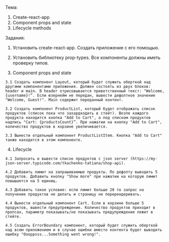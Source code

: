 Тема:

  1. Create-react-app
  2. Component props and state
  3. Lifecycle methods

Задания:

  1. Установить create-react-app. Создать приложение с его помощью.

  2. Установить библиотеку prop-types. Все компоненты должны иметь проверку типов.

  3. Component props and state

    3.1 Создать компонент Layout, который будет служить оберткой над другими компонентами приложения. Должен состоять из двух блоков: header и main. В header отрисовывается приветственный текст: "Welcome, {username}!”. Если юзернейм не передан, вывести дефолтное значение "Welcome, Guest!". Main содержит переданный контент.

    3.2 Создать компонент ProductList, который будет отображать список продуктов (список пока что захардкодить в стейт). Возле каждого продукта находится кнопка "Add to Cart", а под списком продуктов надпись "Cart: {productsCount}”. При нажатии на кнопку "Add to Cart", количество продуктов в корзине увеличивается.

    3.3 Вынести отдельный компонент ProductListItem. Кнопка "Add to Cart" также находится в этом компоненте.

  4. Lifecycle

    4.1 Запросить и вывести список продуктов с json server (https://my-json-server.typicode.com/tkachenko-tatiana/shop-api).

    4.2 Добавить лимит на запрашиваемые продукты. По дефолту выводить 5 продуктов. Добавить кнопку "Show more" при нажатии на которую лимит повышается на 5 единиц.

    4.3 Добавить такое условие: если лимит больше 20 то запрос на получение продуктов не делать и страницу не перерендеривать.

    4.4 Вынести отдельный компонент Cart. Если в корзине больше 5 продуктов, вывести предупреждение. Количество продуктов приходит в пропсах, параметр показывать/не показывать предупреждение лежит в стейте.

    4.5 Создать ErrorBoundary компонент, который будет служить оберткой над всем приложением и в случае ошибки вместо контента будет выводить ошибку "Oooppsss...Something went wrong!".
